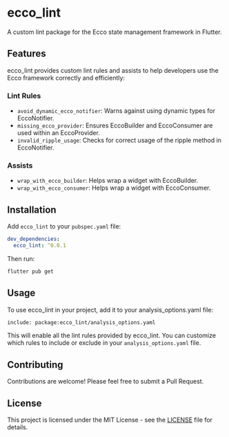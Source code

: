 # ecco_lint

A custom lint package for the Ecco state management framework in Flutter.

## Features

ecco_lint provides custom lint rules and assists to help developers use the Ecco framework correctly and efficiently:

### Lint Rules

- `avoid_dynamic_ecco_notifier`: Warns against using dynamic types for EccoNotifier.
- `missing_ecco_provider`: Ensures EccoBuilder and EccoConsumer are used within an EccoProvider.
- `invalid_ripple_usage`: Checks for correct usage of the ripple method in EccoNotifier.

### Assists

- `wrap_with_ecco_builder`: Helps wrap a widget with EccoBuilder.
- `wrap_with_ecco_consumer`: Helps wrap a widget with EccoConsumer.

## Installation

Add `ecco_lint` to your `pubspec.yaml` file:

```yaml
dev_dependencies:
  ecco_lint: ^0.0.1
```

Then run:

```bash
flutter pub get
```

## Usage

To use ecco_lint in your project, add it to your analysis_options.yaml file:

```bash
include: package:ecco_lint/analysis_options.yaml
```

This will enable all the lint rules provided by ecco_lint. You can customize which rules to include or exclude in your `analysis_options.yaml` file.

## Contributing
Contributions are welcome! Please feel free to submit a Pull Request.

## License
This project is licensed under the MIT License - see the [LICENSE](LICENSE) file for details.